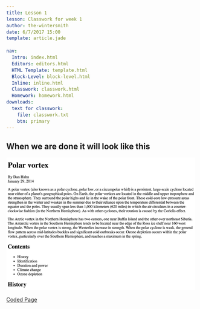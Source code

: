 ```yaml
---
title: Lesson 1
lesson: Classwork for week 1
author: the-wintersmith
date: 6/7/2017 15:00
template: article.jade

nav:
  Intro: index.html
  Editors: editors.html
  HTML Template: template.html
  Block-Level: block-level.html
  Inline: inline.html
  Classwork: classwork.html
  Homework: homework.html
downloads:
  text for classwork:
    file: classwork.txt
    btn: primary
---
```


## When we are done it will look like this

![](images/classwork.png)

[Coded Page](classwork-final.html)
